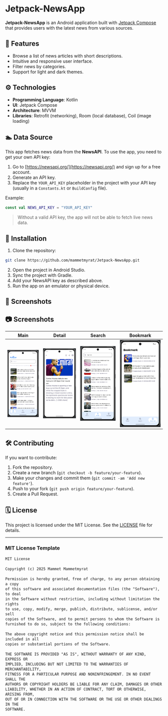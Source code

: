 # Jetpack-NewsApp

**Jetpack-NewsApp** is an Android application built with [Jetpack Compose](https://developer.android.com/jetpack/compose) that provides users with the latest news from various sources.

## 📱 Features

- Browse a list of news articles with short descriptions.
- Intuitive and responsive user interface.
- Filter news by categories.
- Support for light and dark themes.

## ⚙️ Technologies

- **Programming Language**: Kotlin
- **UI**: Jetpack Compose
- **Architecture**: MVVM
- **Libraries**: Retrofit (networking), Room (local database), Coil (image loading)

## 🏊️ Data Source

This app fetches news data from the **NewsAPI**. To use the app, you need to get your own API key:

1. Go to [https://newsapi.org/](https://newsapi.org/) and sign up for a free account.
2. Generate an API key.
3. Replace the `YOUR_API_KEY` placeholder in the project with your API key (usually in a `Constants.kt` or `BuildConfig` file).

Example:

```kotlin
const val NEWS_API_KEY = "YOUR_API_KEY"
```

> Without a valid API key, the app will not be able to fetch live news data.

## 🚀 Installation

1. Clone the repository:

```bash
git clone https://github.com/mammetmyrat/Jetpack-NewsApp.git
```

2. Open the project in Android Studio.
3. Sync the project with Gradle.
4. Add your NewsAPI key as described above.
5. Run the app on an emulator or physical device.

## 📸 Screenshots

## 📷 Screenshots

| Main                                        | Detail                                   | Search                                   | Bookmark                                     |
|-----------------------------------------------|------------------------------------------|------------------------------------------|----------------------------------------------|
| ![Main Screen](screenshots/home.png) | ![Article Screen](screenshots/detail.png) | ![Search Screen](screenshots/search.png) | ![Bookmark Screen](screenshots/bookmark.png) |

## 🛠️ Contributing

If you want to contribute:

1. Fork the repository.
2. Create a new branch (`git checkout -b feature/your-feature`).
3. Make your changes and commit them (`git commit -am 'Add new feature'`).
4. Push to your fork (`git push origin feature/your-feature`).
5. Create a Pull Request.

## 🗓 License

This project is licensed under the MIT License. See the [LICENSE](LICENSE) file for details.

---

### MIT License Template

```text
MIT License

Copyright (c) 2025 Mammet Mammetmyrat

Permission is hereby granted, free of charge, to any person obtaining a copy
of this software and associated documentation files (the "Software"), to deal
in the Software without restriction, including without limitation the rights
to use, copy, modify, merge, publish, distribute, sublicense, and/or sell
copies of the Software, and to permit persons to whom the Software is
furnished to do so, subject to the following conditions:

The above copyright notice and this permission notice shall be included in all
copies or substantial portions of the Software.

THE SOFTWARE IS PROVIDED "AS IS", WITHOUT WARRANTY OF ANY KIND, EXPRESS OR
IMPLIED, INCLUDING BUT NOT LIMITED TO THE WARRANTIES OF MERCHANTABILITY,
FITNESS FOR A PARTICULAR PURPOSE AND NONINFRINGEMENT. IN NO EVENT SHALL THE
AUTHORS OR COPYRIGHT HOLDERS BE LIABLE FOR ANY CLAIM, DAMAGES OR OTHER
LIABILITY, WHETHER IN AN ACTION OF CONTRACT, TORT OR OTHERWISE, ARISING FROM,
OUT OF OR IN CONNECTION WITH THE SOFTWARE OR THE USE OR OTHER DEALINGS IN THE
SOFTWARE.
```

